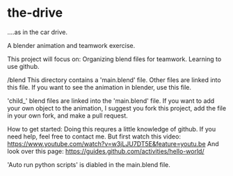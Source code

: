 # the-drive
....as in the car drive.

A blender animation and teamwork exercise.

This project will focus on:
Organizing blend files for teamwork.
Learning to use github.


/blend
This directory contains a 'main.blend' file. Other files are linked into this file. If you want to see the animation in blender, use this file.

'child_' blend files are linked into the 'main.blend' file. If you want to add your own object to the animation, I suggest you fork this project, add the file in your own fork, and make a pull request.

How to get started:
Doing this requres a little knowledge of github.
If you need help, feel free to contact me. But first watch this video: https://www.youtube.com/watch?v=w3jLJU7DT5E&feature=youtu.be
And look over this page: https://guides.github.com/activities/hello-world/


'Auto run python scripts' is diabled in the main.blend file.
